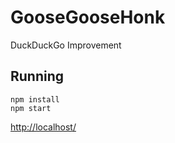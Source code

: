# GooseGooseHonk
DuckDuckGo Improvement

## Running

    npm install
    npm start

<http://localhost/>